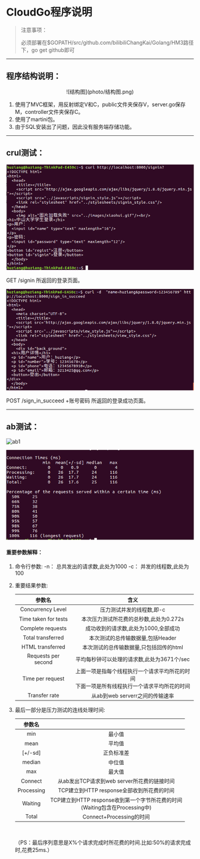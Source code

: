 # CloudGo程序说明

> 注意事项：
>
> ​	必须部署在$GOPATH/src/github.com/bilibiliChangKai/Golang/HM3路径下，go get github即可

---

## 程序结构说明：

 <center>![结构图](photo/结构图.png)</center>

1. 使用了MVC框架，用反射绑定V和C，public文件夹保存V，server.go保存M，controller文件夹保存C。
2. 使用了martini包。
3. 由于SQL安装出了问题，因此没有服务端存储功能。

---

## crul测试：

![crulget](photo\crulget.png)

GET /signin 所返回的登录页面。



![crulpost](photo\crulpost.png)

POST /sign_in_succeed +账号密码 所返回的登录成功页面。

---

## ab测试：

![ab1](C:\Users\子昂\Desktop\photo\ab1.png)

![ab2](photo\ab2.png)

####  **重要参数解释：**

1. 命令行参数:
   -n： 总共发出的请求数,此处为1000
   -c： 并发的线程数,此处为100

2. 重要结果参数:

   |         参数名          |                    含义                    |
   | :------------------: | :--------------------------------------: |
   |  Concurrency Level   |              压力测试并发的线程数,即-c              |
   | Time taken for tests |         本次压力测试所花费的总秒数,此处为0.272s          |
   |  Complete requests   |          成功收到的请求数,此处为1000,全部成功           |
   |  Total transferred   |           本次测试的总传输数据量,包括Header           |
   |   HTML transferred   |          本次测试的总传输数据量,只包括回传的html          |
   | Requests per second  |        平均每秒钟可以处理的请求数,此处为3671个/sec        |
   |   Time per request   | 上面一项是指每个线程执行一个请求平均所花的时间<br>下面一项是所有线程执行一个请求平均所花的时间 |
   |    Transfer rate     |          从ab到web serverr之间的传输速率          |

3. 最后一部分是压力测试的连线处理时间:

   |    参数名     |                                          |
   | :--------: | :--------------------------------------: |
   |    min     |                   最小值                    |
   |    mean    |                   平均值                    |
   |  [+/-sd]   |                  正负标准差                   |
   |   median   |                   中位值                    |
   |    max     |                   最大值                    |
   |  Connect   |      从ab发出TCP请求到web server所花费的链接时间       |
   | Processing |      TCP建立到HTTP response全部收到所花费的时间       |
   |  Waiting   | TCP建立到HTTP response收到第一个字节所花费的时间<br>(Waiting包含在Processing中) |
   |   Total    |          Connect+Processing的时间           |

   ​

   （PS：最后序列意思是X%个请求完成时所花费的时间.比如:50%的请求完成时,花费25ms.）
